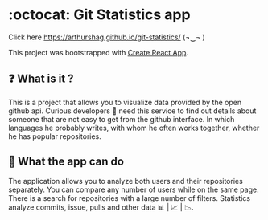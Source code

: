 # :octocat: Git Statistics app 
Click here  https://arthurshag.github.io/git-statistics/ (¬‿¬ )

This project was bootstrapped with [Create React App](https://github.com/facebook/create-react-app).

## ❓ What is it ?
This is a project that allows you to visualize data provided by the open github api.
Curious developers 👺 need this service to find out details about someone that are not easy to get from the github interface. In which languages he probably writes, with whom he often works together, whether he has popular repositories.

## 🌟 What the app can do
The application allows you to analyze both users and their repositories separately. You can compare any number of users while on the same page. There is a search for repositories with a large number of filters. 
Statistics analyze commits, issue, pulls and other data 📊 | 📈 | 📉.
